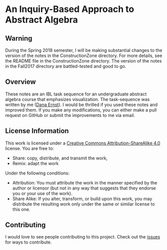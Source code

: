 # An Inquiry-Based Approach to Abstract Algebra #

## Warning

During the Spring 2018 semester, I will be making substantial changes to the version of the notes in the ConstructionZone directory. For more details, see the README file in the ConstructionZone directory.  The version of the notes in the Fall2017 directory are battled-tested and good to go.

<!-- [![DOI](https://zenodo.org/badge/5110/dcernst/IBL-AbstractAlgebra.svg)](https://zenodo.org/badge/latestdoi/5110/dcernst/IBL-AbstractAlgebra) -->

## Overview
These notes are an IBL task sequence for an undergraduate abstract algebra course that emphasizes visualization. The task-sequence was written by me ([Dana Ernst](http://dcernst.github.io)). I would be thrilled if you used these notes and improved them.  If you make any modifications, you can either make a pull request on GitHub or submit the improvements to me via email.

## License Information
This work is licensed under a [Creative Commons Attribution-ShareAlike 4.0](https://creativecommons.org/licenses/by-sa/4.0/) license.  You are free to:

* Share: copy, distribute, and transmit the work,
* Remix: adapt the work

Under the following conditions:

* Attribution: You must attribute the work in the manner specified by the author or licensor (but not in any way that suggests that they endorse you or your use of the work).
* Share Alike: If you alter, transform, or build upon this work, you may distribute the resulting work only under the same or similar license to this one.

## Contributing

I would love to see people contributing to this project. Check out the [issues](https://github.com/dcernst/IBL-AbstractAlgebra/issues) for ways to contribute.
